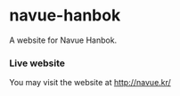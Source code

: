 # navue-hanbok
A website for Navue Hanbok.

### Live website
You may visit the website at http://navue.kr/
